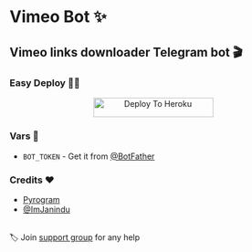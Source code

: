 # Vimeo Bot ✨

## Vimeo links downloader Telegram bot 🎬

### Easy Deploy 🏃‍♂

<p align="center"><a href="https://heroku.com/deploy?template=https://github.com/ImJanindu/Vimeo-Bot"> <img src="https://img.shields.io/badge/Deploy%20To%20Heroku-blueviolet?style=for-the-badge&logo=heroku" width="210" height="34.45" alt="Deploy To Heroku"/></a></p>

### Vars 📙

- `BOT_TOKEN` - Get it from [@BotFather](https://t.me/BotFather)

### Credits ❤

- [Pyrogram](https://github.com/pyrogram)
- [@ImJanindu](https://github.com/imjanindu)

<br>🏷 Join [support group](https://t.me/InfinityBots_Support) for any help
